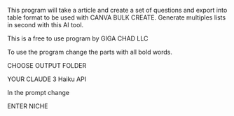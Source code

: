 This program will take a article and create a set of questions and export into table format to be used with CANVA BULK CREATE. Generate multiples lists in second with this AI tool.

This is a free to use program by GIGA CHAD LLC

To use the program change the parts with all bold words.

CHOOSE OUTPUT FOLDER

YOUR CLAUDE 3 Haiku API

In the prompt change

ENTER NICHE
